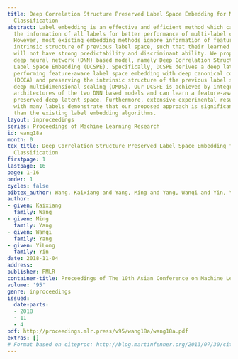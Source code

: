 ```yaml
---
title: Deep Correlation Structure Preserved Label Space Embedding for Multi-label
  Classification
abstract: Label embedding is an effective and efficient method which can jointly extract
  the information of all labels for better performance of multi-label classification.
  However, most existing embedding methods ignore information of feature space or
  intrinsic structure of previous label space, such that their learned latent space
  will not have strong predictability and discriminant ability. We propose a novel
  deep neural network (DNN) based model, namely Deep Correlation Structure Preserved
  Label Space Embedding (DCSPE). Specifically, DCSPE derives a deep latent space by
  performing feature-aware label space embedding with deep canonical correlation analysis
  (DCCA) and preserving the intrinsic structure of the previous label space with proposed
  deep multidimensional scaling (DMDS). Our DCSPE is achieved by integrating the DNN
  architectures of the two DNN based models and can learn a feature-aware structure
  preserved deep latent space. Furthermore, extensive experimental results on datasets
  with many labels demonstrate that our proposed approach is significantly better
  than the existing label embedding algorithms.
layout: inproceedings
series: Proceedings of Machine Learning Research
id: wang18a
month: 0
tex_title: Deep Correlation Structure Preserved Label Space Embedding for Multi-label
  Classification
firstpage: 1
lastpage: 16
page: 1-16
order: 1
cycles: false
bibtex_author: Wang, Kaixiang and Yang, Ming and Yang, Wanqi and Yin, YiLong
author:
- given: Kaixiang
  family: Wang
- given: Ming
  family: Yang
- given: Wanqi
  family: Yang
- given: YiLong
  family: Yin
date: 2018-11-04
address: 
publisher: PMLR
container-title: Proceedings of The 10th Asian Conference on Machine Learning
volume: '95'
genre: inproceedings
issued:
  date-parts:
  - 2018
  - 11
  - 4
pdf: http://proceedings.mlr.press/v95/wang18a/wang18a.pdf
extras: []
# Format based on citeproc: http://blog.martinfenner.org/2013/07/30/citeproc-yaml-for-bibliographies/
---
```

